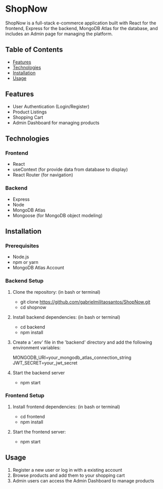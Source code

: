 # ShopNow

ShopNow is a full-stack e-commerce application built with React for the frontend, Express for the backend, 
MongoDB Atlas for the database, and includes an Admin page for managing the platform.

## Table of Contents

- [Features](#features)
- [Technologies](#technologies)
- [Installation](#installation)
- [Usage](#usage)

## Features

+ User Authentication (Login/Register)
+ Product Listings
+ Shopping Cart
+ Admin Dashboard for managing products

## Technologies

### Frontend

* React
* useContext (for provide data from database to display)
* React Router (for navigation)

### Backend

* Express
* Node
* MongoDB Atlas
* Mongoose (for MongoDB object modeling)

## Installation

### Prerequisites

- Node.js
- npm or yarn
- MongoDB Atlas Account

### Backend Setup

1. Clone the repository:
   (in bash or terminal)
   - git clone   https://github.com/gabrielmilitaosantos/ShopNow.git
   - cd shopnow

2. Install backend dependencies:
   (in bash or terminal)
   - cd backend
   - npm install
  
3. Create a '.env' file in the 'backend' directory and add the following environment variables:
   
   MONGODB_URI=your_mongodb_atlas_connection_string <br>
   JWT_SECRET=your_jwt_secret

4. Start the backend server
    - npm start

### Frontend Setup

1. Install frontend dependencies:
   (in bash or terminal)
   - cd frontend
   - npm install

2. Start the frontend server:

    - npm start

## Usage

1. Register a new user or log in with a existing account
2. Browse products and add them to your shopping cart
3. Admin users can access the Admin Dashboard to manage products
